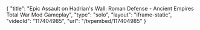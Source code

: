 {
    "title": "Epic Assault on Hadrian's Wall: Roman Defense - Ancient Empires Total War Mod Gameplay",
    "type": "solo",
    "layout": "iframe-static",
    "videoId": "117404985",
    "url": "\/tvpembed\/117404985"
}
